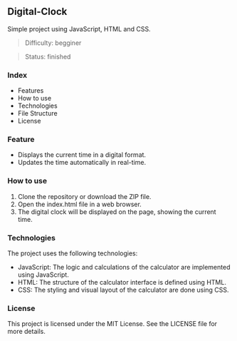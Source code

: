 ## Digital-Clock
Simple project using JavaScript, HTML and CSS.

> Difficulty: begginer

> Status: finished

### Index

- Features
- How to use
- Technologies
- File Structure 
- License

### Feature

- Displays the current time in a digital format.
- Updates the time automatically in real-time.

### How to use

1. Clone the repository or download the ZIP file.
2. Open the index.html file in a web browser.
3. The digital clock will be displayed on the page, showing the current time.

### Technologies
The project uses the following technologies:

- JavaScript: The logic and calculations of the calculator are implemented using JavaScript.
- HTML: The structure of the calculator interface is defined using HTML.
- CSS: The styling and visual layout of the calculator are done using CSS.

### License

This project is licensed under the MIT License. See the LICENSE file for more details.


